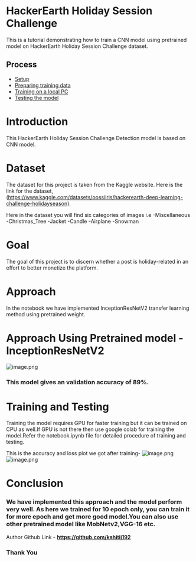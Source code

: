# HackerEarth Holiday Session Challenge

This is a tutorial demonstrating how to train a CNN model using pretrained model on HackerEarth Holiday Session Challenge dataset.

Process
-----------------

* [Setup](#setup)
* [Preparing training data](#preparing)
* [Training on a local PC](#training-locally)
* [Testing the model](#testing)

 # Introduction

This HackerEarth Holiday Session Challenge Detection model is based on CNN model.

# Dataset

The dataset for this project is taken from the Kaggle website. Here is the link for the dataset,(https://www.kaggle.com/datasets/oossiiris/hackerearth-deep-learning-challenge-holidayseason).

Here in the dataset you will find six categories of images i.e 
-Miscellaneous
-Christmas_Tree
-Jacket
-Candle
-Airplane
-Snowman

# Goal

The goal of this project is to discern whether a post is holiday-related in an effort to better monetize the platform.

# Approach

In the notebook we have implemented InceptionResNetV2 transfer learning method using pretrained weight.

# Approach Using Pretrained model - InceptionResNetV2 

![image.png](https://production-media.paperswithcode.com/methods/Screen_Shot_2020-06-12_at_1.24.15_PM_qDb6V3G.png)

### This model gives an validation accuracy of 89%.

# Training and Testing

Training the model requires GPU for faster training but it can be trained on CPU as well.If GPU is not there then use google colab for training the model.Refer the notebook.ipynb file for detailed procedure of training and testing. 

This is the accuracy and loss plot we got after training-
![image.png]()
![image.png]()

# Conclusion
### We have implemented this approach and the model perform very well. As here we trained for 10 epoch only, you can train it for more epoch and get more good model.You can also use other pretrained model like MobNetv2,VGG-16 etc.

Author Github Link - **https://github.com/kshitij192**
### Thank You
